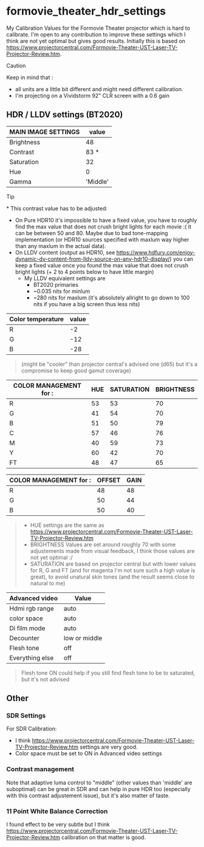 # formovie_theater_hdr_settings

My Calibration Values for the Formovie Theater projector which is hard to calibrate.
I'm open to any contribution to improve these settings which I think are not yet optimal but gives good results. 
Initially this is based on https://www.projectorcentral.com/Formovie-Theater-UST-Laser-TV-Projector-Review.htm.

> [!CAUTION]
> Keep in mind that :
> - all units are a little bit different and might need different calibration.
> - I'm projecting on a Vividstorm 92" CLR screen with a 0.6 gain

## HDR / LLDV settings (BT2020)

MAIN IMAGE SETTINGS   |  value  
----- | ----
Brightness | 48
Contrast   | 83 *
Saturation | 32
Hue        | 0
Gamma      | 'Middle'

> [!TIP]
> \* This contrast value has to be adjusted:
> - On Pure HDR10 it's impossible to have a fixed value, you have to roughly find the max value that does not crush bright lights for each movie :( it can be between 50 and 80. Maybe due to bad tone-mapping implementation (or HDR10 sources specified with maxlum way higher than any maxlum in the actual data).
> - On LLDV content (output as HDR10, see https://www.hdfury.com/enjoy-dynamic-dv-content-from-lldv-source-on-any-hdr10-display/) you can keep a fixed value once you found the max value that does not crush bright lights (+ 2 to 4 points below to have little margin)
>   - My LLDV equivalent settings are
>     - BT2020 primaries
>     - ~0.035 nits for minlum
>     - ~280 nits for maxlum (it's absolutely allright to go down to 100 nits if you have a big screen thus less nits)


Color temperature  | value
---- | ----
R | -2
G | -12
B | -28

> (might be "cooler" than projector central's advised one (d65) but it's a compromise to keep good gamut coverage)

COLOR MANAGEMENT for : | HUE | SATURATION | BRIGHTNESS
---- | ---- | ---- | ----
R | 53 | 53 | 70 
G | 41 | 54 | 70 
B | 51 | 50 | 79 
C | 57 | 46 | 76 
M | 40 | 59 | 73 
Y | 60 | 42 | 70 
FT | 48 | 47 | 65 

COLOR MANAGEMENT for : | OFFSET |  GAIN
---- | ---- | ----
R | 48 | 48
G | 50 | 44
B | 50 | 40

> - HUE settings are the same as https://www.projectorcentral.com/Formovie-Theater-UST-Laser-TV-Projector-Review.htm
> - BRIGHTNESS Values are set around roughly 70 with some adjustements made from visual feedback, I think those values are not yet optimal :/
> - SATURATION are based on projector central but with lower values for R, G and FT (and for magenta I'm not sure such a high value is great), to avoid unatural skin tones (and the result seems close to natural to me)

Advanced video | Value
---- | ----
Hdmi rgb range | auto
color space | auto 
Di film mode | auto 
Decounter | low or middle
Flesh tone | off
Everything else | off

> Flesh tone ON could help if you still find flesh tone to be to saturated, but it's not advised

## Other

### SDR Settings
For SDR Calibration:
- I think https://www.projectorcentral.com/Formovie-Theater-UST-Laser-TV-Projector-Review.htm settings are very good.
- Color space must be set to ON in Advanced video settings

### Contrast management
Note that adaptive luma control to "middle" (other values than 'middle' are suboptimal) can be great in SDR and can help in pure HDR too (especially with this contrast adjustement issue), but it's also matter of taste.

### 11 Point White Balance Correction
I found effect to be very subtle but I think https://www.projectorcentral.com/Formovie-Theater-UST-Laser-TV-Projector-Review.htm calibration on that matter is good.


